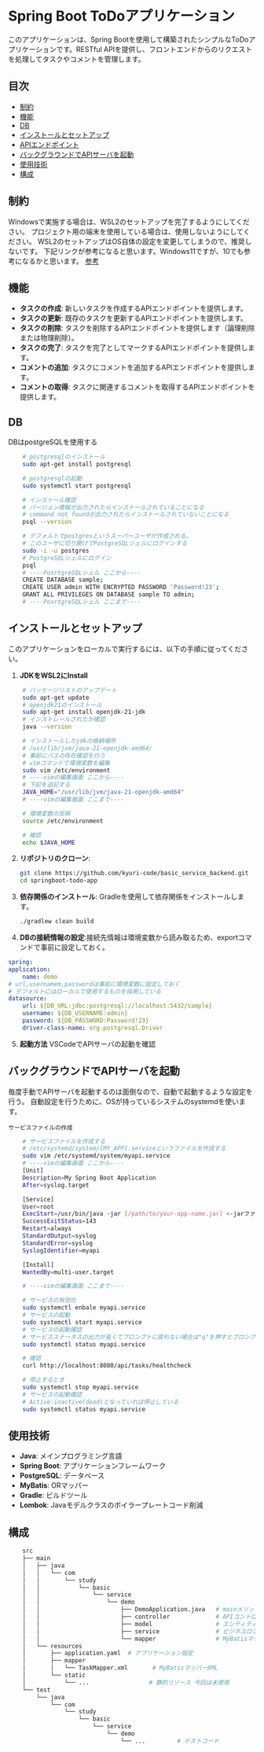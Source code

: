 # Spring Boot ToDoアプリケーション

このアプリケーションは、Spring Bootを使用して構築されたシンプルなToDoアプリケーションです。RESTful APIを提供し、フロントエンドからのリクエストを処理してタスクやコメントを管理します。

## 目次

- [制約](#制約)
- [機能](#機能)
- [DB](#DB)
- [インストールとセットアップ](#インストールとセットアップ)
- [APIエンドポイント](#apiエンドポイント)
- [バックグラウンドでAPIサーバを起動](#バックグラウンドでAPIサーバを起動)
- [使用技術](#使用技術)
- [構成](#構成)

## 制約
Windowsで実施する場合は、WSL2のセットアップを完了するようにしてください。
プロジェクト用の端末を使用している場合は、使用しないようにしてください。
WSL2のセットアップはOS自体の設定を変更してしまうので、推奨しないです。
下記リンクが参考になると思います。Windows11ですが、10でも参考になるかと思います。
[参考](https://note.com/hiro20180901/n/nc798a07485e2)

## 機能

- **タスクの作成**: 新しいタスクを作成するAPIエンドポイントを提供します。
- **タスクの更新**: 既存のタスクを更新するAPIエンドポイントを提供します。
- **タスクの削除**: タスクを削除するAPIエンドポイントを提供します（論理削除または物理削除）。
- **タスクの完了**: タスクを完了としてマークするAPIエンドポイントを提供します。
- **コメントの追加**: タスクにコメントを追加するAPIエンドポイントを提供します。
- **コメントの取得**: タスクに関連するコメントを取得するAPIエンドポイントを提供します。

## DB
DBはpostgreSQLを使用する
```bash
    # postgresqlのインストール
    sudo apt-get install postgresql

    # postgresqlの起動
    sudo systemctl start postgresql

    # インストール確認
    # バージョン情報が出力されたらインストールされていることになる
    # command not foundが出力されたらインストールされていないことになる
    psql --version

    # デフォルトでpostgresというスーパーユーザが作成される。
    # このユーザに切り開けてPostgreSQLシェルにログインする
    sudo -i -u postgres
    # PostgreSQLシェルにログイン
    psql
    # ----PosrtgreSQLシェル ここから----
    CREATE DATABASE sample;
    CREATE USER admin WITH ENCRYPTED PASSWORD 'Password!23';
    GRANT ALL PRIVILEGES ON DATABASE sample TO admin;
    # ----PosrtgreSQLシェル ここまで----
```

## インストールとセットアップ

このアプリケーションをローカルで実行するには、以下の手順に従ってください。

1. **JDKをWSL2にInstall**
```bash
    # パッケージリストのアップデート
    sudo apt-get update
    # openjdk21のインストール
    sudo apt-get install openjdk-21-jdk
    # インストレールされたか確認
    java --version

    # インストールしたjdkの格納場所
    # /usr/lib/jvm/java-21-openjdk-amd64/
    # 事前にパスの存在確認を行う
    # vimコマンドで環境変数を編集
    sudo vim /etc/environment
    # ----vimの編集画面 ここから----
    # 下記を追記する
    JAVA_HOME="/usr/lib/jvm/java-21-openjdk-amd64"
    # ----vimの編集画面 ここまで----

    # 環境変数の反映
    source /etc/environment

    # 確認
    echo $JAVA_HOME
```

2. **リポジトリのクローン**:
   ```bash
   git clone https://github.com/kyuri-code/basic_service_backend.git
   cd springboot-todo-app
   ```

3. **依存関係のインストール**: Gradleを使用して依存関係をインストールします。
   ```bash
   ./gradlew clean build
   ```

4. **DBの接続情報の設定**:接続先情報は環境変数から読み取るため、exportコマンドで事前に設定しておく。
```yaml
spring:
application:
    name: demo
# url,usernamem,passwordは事前に環境変数に設定しておく
# デフォルトにはローカルで使用するものを採用している
datasource:
    url: ${DB_URL:jdbc:postgresql://localhost:5432/sample}
    username: ${DB_USERNAME:admin}
    password: ${DB_PASSWORD:Password!23}
    driver-class-name: org.postgresql.Driver
```

5. **起動方法**
VSCodeでAPIサーバの起動を確認

## バックグラウンドでAPIサーバを起動
毎度手動でAPIサーバを起動するのは面倒なので、自動で起動するような設定を行う。
自動設定を行うために、OSが持っているシステムのsystemdを使います。

`サービスファイルの作成`
```bash
    # サービスファイルを作成する
    # /etc/systemd/system/[MY_APP].serviceというファイルを作成する
    sudo vim /etc/systemd/system/myapi.service
    # ----vimの編集画面 ここから----
    [Unit]
    Description=My Spring Boot Application
    After=syslog.target

    [Service]
    User=root
    ExecStart=/usr/bin/java -jar [/path/to/your-app-name.jar] <-jarファイルの絶対パスを設定
    SuccessExitStatus=143
    Restart=always
    StandardOutput=syslog
    StandardError=syslog
    SyslogIdentifier=myapi

    [Install]
    WantedBy=multi-user.target

    # ----vimの編集画面 ここまで----

    # サービスの有効化
    sudo systemctl enbale myapi.service
    # サービスの起動
    sudo systemctl start myapi.service
    # サービスの起動確認
    # サービスステータスの出力が長くてプロンプトに戻れない場合は"q"を押すとプロンプトに戻れる
    sudo systemctl status myapi.service

    # 確認
    curl http://localhost:8080/api/tasks/healthcheck

    # 停止するとき
    sudo systemctl stop myapi.service
    # サービスの起動確認
    # Active:inactive(dead)となっていれば停止している
    sudo systemctl status myapi.service
```

## 使用技術
- **Java**: メインプログラミング言語
- **Spring Boot**: アプリケーションフレームワーク
- **PostgreSQL**: データベース
- **MyBatis**: ORマッパー
- **Gradle**: ビルドツール
- **Lombok**: Javaモデルクラスのボイラープレートコード削減

## 構成
```bash
    src
    ├── main
    │   ├── java
    │   │   └── com
    │   │       └── study
    │   │           └── basic
    │   │               └── service
    │   │                   └── demo
    │   │                       ├── DemoApplication.java   # mainメソッド
    │   │                       ├── controller             # APIコントローラ
    │   │                       ├── model                  # エンティティモデル
    │   │                       ├── service                # ビジネスロジック
    │   │                       └── mapper                 # MyBatisマッパー
    │   └── resources
    │       ├── application.yaml  # アプリケーション設定
    │       ├── mapper
    │       │   └── TaskMapper.xml       # MyBatisマッパーXML
    │       └── static
    │           └── ...                 # 静的リソース 今回は未使用
    └── test
        └── java
            └── com
                └── study
                    └── basic
                        └── service
                            └── demo
                                └── ...         # テストコード
```

